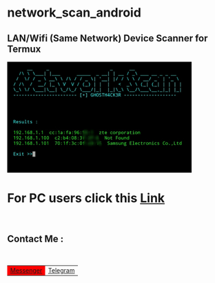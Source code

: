 # network_scan_android
<h2>LAN/Wifi (Same Network) Device Scanner for Termux </h2>

<img src="https://github.com/GH0STH4CKER/network_scan_android/blob/main/androidipscan_ss.jpg" width=85%>

# For PC users click this <a href="https://github.com/GH0STH4CKER/Lan_IP_Scanner" >Link</a>

<br>
<h2>Contact Me :</h2>
<br>
<table id="contact">
  <tr>
    <td bgcolor=red><a href="https://m.me/dimuth92">Messenger</a><br></td>
    <td><a href="https://t.me/Dimuth92">Telegram</a></td>
  </tr>
</table>


